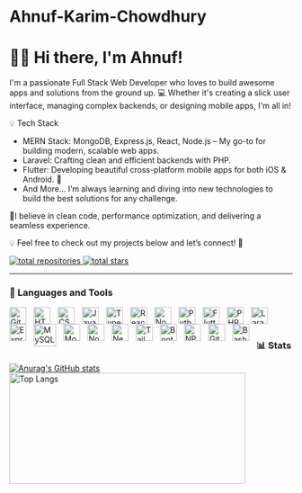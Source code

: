 # Ahnuf-Karim-Chowdhury

# 🏄‍♂️ Hi there, I'm Ahnuf! 

I'm a passionate Full Stack Web Developer who loves to build awesome apps and solutions from the ground up. 💻 Whether it's creating a slick user interface, managing complex backends, or designing mobile apps, I'm all in!

💡 Tech Stack
- MERN Stack: MongoDB, Express.js, React, Node.js – My go-to for building modern, scalable web apps.
- Laravel: Crafting clean and efficient backends with PHP.
- Flutter: Developing beautiful cross-platform mobile apps for both iOS & Android. 📱
- And More... I’m always learning and diving into new technologies to build the best solutions for any challenge.

🌱I believe in clean code, performance optimization, and delivering a seamless experience.

💡 Feel free to check out my projects below and let’s connect! 🙌

<p align="left">
  <a href="https://github.com/Ahnuf-Karim-Chowdhury?tab=repositories">
    <img alt="total repositories" title="Total repositories on GitHub" src="https://custom-icon-badges.demolab.com/badge/Repositories-black?color=black&style=for-the-badge&labelColor=488207&logo=repo&logoColor=blue"/>
</a>

  <a href="https://github.com/Ahnuf-Karim-Chowdhury?tab=repositories&sort=stargazers">
         <img alt="total stars" title="Total stars on GitHub" src="https://custom-icon-badges.demolab.com/github/stars/Ahnuf-Karim-Chowdhury?color=black&style=for-the-badge&labelColor=488207&logo=star&logoColor=yellow"/></a>
</p>

---
### 🧰 Languages and Tools

<img align="left" alt="Git" width="30px" style="padding-right:10px;" src="https://cdn.jsdelivr.net/gh/devicons/devicon/icons/git/git-original.svg" />
<img align="left" alt="HTML" width="30px" style="padding-right:10px;" src="https://cdn.jsdelivr.net/gh/devicons/devicon/icons/html5/html5-plain.svg" />
<img align="left" alt="CSS" width="30px" style="padding-right:10px;" src="https://cdn.jsdelivr.net/gh/devicons/devicon/icons/css3/css3-plain.svg" />
<img align="left" alt="JavaScript" width="30px" style="padding-right:10px;" src="https://cdn.jsdelivr.net/gh/devicons/devicon/icons/javascript/javascript-plain.svg" />
<img align="left" alt="TypeScript" width="30px" style="padding-right:10px;" src="https://cdn.jsdelivr.net/gh/devicons/devicon/icons/typescript/typescript-plain.svg" />
<img align="left" alt="React" width="30px" style="padding-right:10px;" src="https://cdn.jsdelivr.net/gh/devicons/devicon/icons/react/react-original.svg" />
<img align="left" alt="NodeJS" width="30px" style="padding-right:10px;" src="https://cdn.jsdelivr.net/gh/devicons/devicon/icons/nodejs/nodejs-original.svg" />
<img align="left" alt="Python" width="30px" style="padding-right:10px;" src="https://cdn.jsdelivr.net/gh/devicons/devicon/icons/python/python-plain.svg" />
<img align="left" alt="Flutter" width="30px" style="padding-right:10px;" src="https://cdn.jsdelivr.net/gh/devicons/devicon@latest/icons/flutter/flutter-original.svg" />
<img align="left" alt="PHP" width="30px" style="padding-right:10px;" src="https://cdn.jsdelivr.net/gh/devicons/devicon@latest/icons/php/php-original.svg" />
<img align="left" alt="Laravel" width="30px" style="padding-right:10px;" src="https://cdn.jsdelivr.net/gh/devicons/devicon@latest/icons/laravel/laravel-original.svg" />
<img align="left" alt="Express" width="30px" style="padding-right:10px;" src="https://cdn.jsdelivr.net/gh/devicons/devicon@latest/icons/express/express-original.svg" />
<img align="left" alt="MySQL" width="40px" height="40px" style="padding-right:10px;" src="https://cdn.jsdelivr.net/gh/devicons/devicon@latest/icons/mysql/mysql-plain-wordmark.svg" />
<img align="left" alt="MongoDB" width="30px" style="padding-right:10px;" src="https://cdn.jsdelivr.net/gh/devicons/devicon@latest/icons/mongodb/mongodb-plain-wordmark.svg" />
<img align="left" alt="Nodemon" width="30px" style="padding-right:10px;" src="https://cdn.jsdelivr.net/gh/devicons/devicon@latest/icons/nodemon/nodemon-original.svg" />
<img align="left" alt="NextJS" width="30px" style="padding-right:10px;" src="https://cdn.jsdelivr.net/gh/devicons/devicon@latest/icons/nextjs/nextjs-original.svg" />
<img align="left" alt="TailWind" width="30px" style="padding-right:10px;" src="https://cdn.jsdelivr.net/gh/devicons/devicon@latest/icons/tailwindcss/tailwindcss-original.svg" />
<img align="left" alt="Bootstrap" width="30px" style="padding-right:10px;" src="https://cdn.jsdelivr.net/gh/devicons/devicon@latest/icons/bootstrap/bootstrap-original.svg" />
<img align="left" alt="NPM" width="30px" style="padding-right:10px;" src="https://cdn.jsdelivr.net/gh/devicons/devicon@latest/icons/npm/npm-original-wordmark.svg" />
<img align="left" alt="GitHub" width="30px" style="padding-right:10px;" src="https://cdn.jsdelivr.net/gh/devicons/devicon@latest/icons/github/github-original.svg" />
<img align="left" alt="Bash" width="30px" style="padding-right:10px;" src="https://cdn.jsdelivr.net/gh/devicons/devicon@latest/icons/bash/bash-original.svg" />




<br />

#

### 📊 Stats

<a href="https://github.com/Ahnuf-Karim-Chowdhury/github-readme-stats">
  <picture>
    <!-- Display this image when dark mode is active -->
    <source media="(prefers-color-scheme: dark)" 
            srcset="https://github-readme-stats.vercel.app/api?username=Ahnuf-Karim-Chowdhury&show_icons=true&theme=radical">
    <!-- Display this image when light mode is active -->
    <source media="(prefers-color-scheme: light)" 
            srcset="https://github-readme-stats.vercel.app/api?username=Ahnuf-Karim-Chowdhury">
    <!-- Fallback image for browsers that do not support <picture> -->
    <img src="https://github-readme-stats.vercel.app/api?username=Ahnuf-Karim-Chowdhury" 
         alt="Anurag's GitHub stats">
  </picture>
</a>

<a href="https://github.com/Ahnuf-Karim-Chowdhury/github-readme-stats">
<picture>
  <!-- Display this image when dark mode is active -->
  <source media="(prefers-color-scheme: dark)" 
          srcset="https://github-readme-stats.vercel.app/api/top-langs/?username=Ahnuf-Karim-Chowdhury&layout=compact&theme=radical">
  <!-- Display this image when light mode is active -->
  <source media="(prefers-color-scheme: light)" 
          srcset="https://github-readme-stats.vercel.app/api/top-langs/?username=Ahnuf-Karim-Chowdhury&layout=compact">
  <!-- Fallback image if the browser doesn't support <picture> -->
  <img src="https://github-readme-stats.vercel.app/api/top-langs/?username=Ahnuf-Karim-Chowdhury&layout=compact" 
       alt="Top Langs"
       width="420" height="197">
</picture>
</a>
